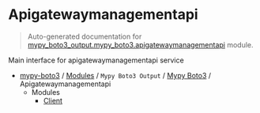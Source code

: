 # Apigatewaymanagementapi

> Auto-generated documentation for [mypy_boto3_output.mypy_boto3.apigatewaymanagementapi](https://github.com/vemel/mypy_boto3/blob/master/mypy_boto3_output/mypy_boto3/apigatewaymanagementapi/__init__.py) module.

Main interface for apigatewaymanagementapi service

- [mypy-boto3](../../../README.md#mypy_boto3) / [Modules](../../../MODULES.md#mypy-boto3-modules) / `Mypy Boto3 Output` / [Mypy Boto3](../index.md#mypy-boto3) / Apigatewaymanagementapi
    - Modules
        - [Client](client.md#client)
